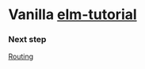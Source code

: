 # Vanilla [elm-tutorial](https://www.elm-tutorial.org/en/)

### Next step
[Routing](https://www.elm-tutorial.org/en/07-routing/cover.html)